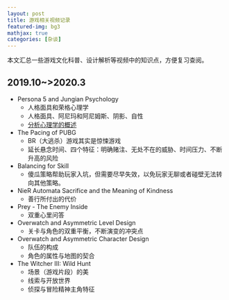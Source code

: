 ```yaml
---
layout: post
title: 游戏相关视频记录
featured-img: bg3
mathjax: true
categories: [杂谈]
---
```



本文汇总一些游戏文化科普、设计解析等视频中的知识点，方便复习查阅。

<!--more-->


## 2019.10~>2020.3

+ Persona 5 and Jungian Psychology
  + 人格面具和荣格心理学
  + 人格面具、阿尼玛和阿尼姆斯、阴影、自性
  + [分析心理学的概述](https://wiki.mbalib.com/wiki/%E5%88%86%E6%9E%90%E5%BF%83%E7%90%86%E5%AD%A6)
+ The Pacing of PUBG
  + BR（大逃杀）游戏其实是惊悚游戏
  + 延长悬念时间、四个特征：明确赌注、无处不在的威胁、时间压力、不断升高的风险
+ Balancing for Skill
  + 傻瓜策略帮助玩家入坑，但需要尽早失效，以免玩家无聊或者碰壁无法转向其他策略。
+ NieR Automata Sacrifice and the Meaning of Kindness
  + 善行所付出的代价
+ Prey - The Enemy Inside
  + 双重心里问答
+ Overwatch and Asymmetric Level Design
  + 关卡与角色的双重平衡，不断演变的冲突点
+ Overwatch and Asymmetric Character Design
  + 队伍的构成
  + 角色的属性与地图的契合
+ The Witcher III: Wild Hunt
  + 场景（游戏片段）的美
  + 线索与开放世界
  + 侦探与冒险精神主角特征
